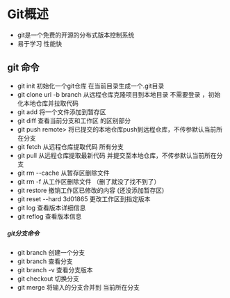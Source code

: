 # Git概述

- git是一个免费的开源的分布式版本控制系统
- 易于学习 性能快

## git 命令

* git init 初始化一个git仓库 在当前目录生成一个.git目录
* git clone url -b branch 从远程仓库克隆项目到本地目录 不需要登录 ，初始化本地仓库并拉取代码
* git add <filename> 将一个文件添加到暂存区
* git diff 查看当前分支和工作区 的区别部分
* git push remote> <branch>将已提交的本地仓库push到远程仓库，不传参默认当前所在分支
* git fetch <remote> 从远程仓库提取代码 所有分支
* git pull <remote> <branch>从远程仓库提取最新代码 并提交至本地仓库，不传参默认当前所在分支
* git rm --cache <filename>从暂存区删除文件
* git rm -f <filename>从工作区删除文件 （删了就没了找不到了）
* git restore <filename> 撤销工作区已修改的内容 (还没添加暂存区)
* git reset --hard 3d01865 更改工作区到指定版本
* git log 查看版本详细信息
* git reflog 查看版本信息

##### git分支命令

* git branch <new-branch-name> 创建一个分支
* git branch 查看分支
* git branch -v 查看分支版本
* git checkout <branch-name> 切换分支
* git merge <branch-name> 将输入的分支合并到 当前所在分支
